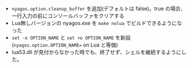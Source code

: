 - `nyagos.option.cleanup_buffer` を追加(デフォルトは false)。true の場合、一行入力の前にコンソールバッファをクリアする
- Lua無しバージョンの nyagos.exe を `make nolua` でビルドできるようになった
- `set -o OPTION_NAME` と `set +o OPTION_NAME` を新設(`nyagos.option.OPTION_NAME=` on Lua と等価)
- lua53.dll が見付からなかった時でも、終了せず、シェルを継続するようにした。
